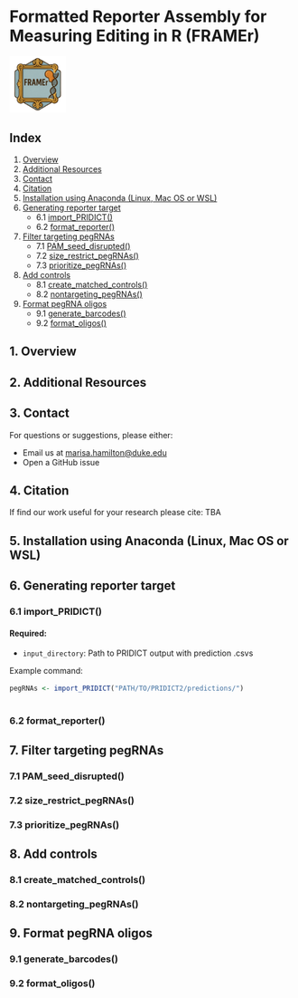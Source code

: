 # Formatted Reporter Assembly for Measuring Editing in R (FRAMEr)

<img src="frameR.png" width="100"/>

## Index

1. [Overview](#1-overview)
2. [Additional Resources](#2-additional-resources)
3. [Contact](#3-contact)
4. [Citation](#4-citation)
5. [Installation using Anaconda (Linux, Mac OS or WSL)](#5-installation-using-anaconda-linux-mac-os-or-wsl)
6. [Generating reporter target](#6-generating-reporter-target)
   - 6.1 [import_PRIDICT()](#61-import_PRIDICT())
   - 6.2 [format_reporter()](#62-format_reporter())
7. [Filter targeting pegRNAs](#7-filter-pegRNAs)
   - 7.1 [PAM_seed_disrupted()](#71-PAM_seed_disrupted())
   - 7.2 [size_restrict_pegRNAs()](#72-size_restrict_pegRNAs())
   - 7.3 [prioritize_pegRNAs()](#73-prioritize_pegRNAs())
8. [Add controls](#8-generating-pegRNA-library)
   - 8.1 [create_matched_controls()](#81-create_matched_controls())
   - 8.2 [nontargeting_pegRNAs()](#82-nontargeting_pegRNAs())
9. [Format pegRNA oligos](#9-generating-pegRNA-library)
   - 9.1 [generate_barcodes()](#91-generate_barcodes())
   - 9.2 [format_oligos()](#92-format_oligos())

## 1. Overview

## 2. Additional Resources

## 3. Contact

For questions or suggestions, please either:
- Email us at [marisa.hamilton@duke.edu](mailto:marisa.hamilton@duke.edu)
- Open a GitHub issue

## 4. Citation

If find our work useful for your research please cite: TBA

## 5. Installation using Anaconda (Linux, Mac OS or WSL)

## 6. Generating reporter target

### 6.1 import_PRIDICT()
####  Required:
  -  `input_directory`: Path to PRIDICT output with prediction .csvs

Example command:
```r
pegRNAs <- import_PRIDICT("PATH/TO/PRIDICT2/predictions/")
``` 
#

### 6.2 format_reporter()

## 7. Filter targeting pegRNAs

### 7.1 PAM_seed_disrupted()

### 7.2 size_restrict_pegRNAs()

### 7.3 prioritize_pegRNAs()

## 8. Add controls

### 8.1 create_matched_controls()

### 8.2 nontargeting_pegRNAs()

## 9. Format pegRNA oligos

### 9.1 generate_barcodes()

### 9.2 format_oligos()
